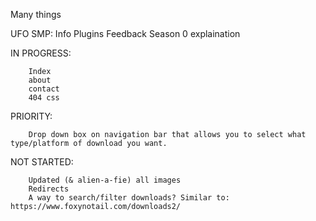 Many things

UFO SMP: 
        Info
        Plugins
        Feedback
        Season 0 explaination

IN PROGRESS:

        Index
        about
        contact
        404 css

PRIORITY:

        Drop down box on navigation bar that allows you to select what type/platform of download you want.

NOT STARTED:

        Updated (& alien-a-fie) all images
        Redirects
        A way to search/filter downloads? Similar to: https://www.foxynotail.com/downloads2/
